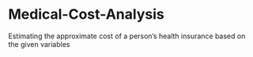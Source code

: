 # Medical-Cost-Analysis
Estimating the approximate cost of a person’s health insurance based on the given variables
